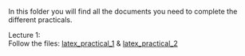 In this folder you will find all the documents you need to complete the different practicals.<br/>

Lecture 1:<br/>
Follow the files: [latex_practical_1](https://github.com/njuvigny/MOD3/blob/main/practicals/latex_practical_1.tex) & [latex_practical_2](https://github.com/njuvigny/MOD3/blob/main/practicals/latex_practical_2.tex)

